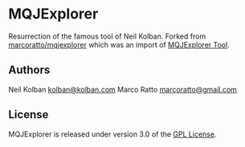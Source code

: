# MQJExplorer

Resurrection of the famous tool of Neil Kolban.
Forked from [marcoratto/mqjexplorer](https://github.com/marcoratto/mqjexplorer) which was an import of [MQJExplorer Tool](https://code.google.com/archive/p/mqjexplorer).

## Authors

Neil Kolban <kolban@kolban.com>
Marco Ratto <marcoratto@gmail.com>

## License

MQJExplorer is released under version 3.0 of the [GPL License](https://www.gnu.org/licenses/gpl-3.0.html).